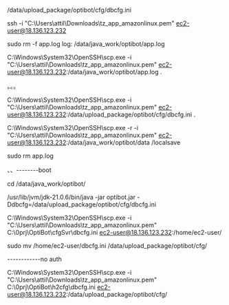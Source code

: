 
/data/upload_package/optibot/cfg/dbcfg.ini


ssh -i "C:\Users\attil\Downloads\tz_app_amazonlinux.pem" ec2-user@18.136.123.232

sudo rm -f app.log
log:   /data/java_work/optibot/app.log

C:\Windows\System32\OpenSSH\scp.exe -i "C:\Users\attil\Downloads\tz_app_amazonlinux.pem" ec2-user@18.136.123.232:/data/java_work/optibot/app.log .

。。。



C:\Windows\System32\OpenSSH\scp.exe -i "C:\Users\attil\Downloads\tz_app_amazonlinux.pem" ec2-user@18.136.123.232:/data/upload_package/optibot/cfg/dbcfg.ini .


C:\Windows\System32\OpenSSH\scp.exe -r -i "C:\Users\attil\Downloads\tz_app_amazonlinux.pem" ec2-user@18.136.123.232:/data/java_work/optibot/data /localsave

sudo rm app.log

、、--------boot

cd /data/java_work/optibot/

/usr/lib/jvm/jdk-21.0.6/bin/java -jar optibot.jar -Ddbcfg=/data/upload_package/optibot/cfg/dbcfg.ini



C:\Windows\System32\OpenSSH\scp.exe -i "C:\Users\attil\Downloads\tz_app_amazonlinux.pem" C:\0prj\OptiBot\cfgSvr\dbcfg.ini ec2-user@18.136.123.232:/home/ec2-user/

sudo mv /home/ec2-user/dbcfg.ini /data/upload_package/optibot/cfg/



------------no auth

C:\Windows\System32\OpenSSH\scp.exe -i "C:\Users\attil\Downloads\tz_app_amazonlinux.pem" C:\0prj\OptiBot\h2cfg\dbcfg.ini ec2-user@18.136.123.232:/data/upload_package/optibot/cfg/
